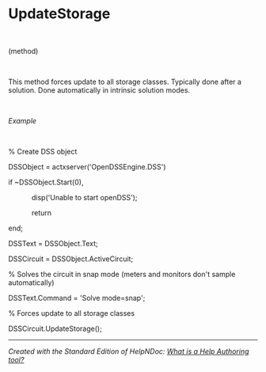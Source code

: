 # UpdateStorage

&nbsp;

(method)

&nbsp;

This method forces update to all storage classes. Typically done after a solution. Done automatically in intrinsic solution modes.

&nbsp;

*Example*

&nbsp;

% Create DSS object

DSSObject = actxserver('OpenDSSEngine.DSS')

if ~DSSObject.Start(0),

&nbsp; &nbsp; &nbsp; &nbsp; &nbsp; &nbsp; disp('Unable to start openDSS');

&nbsp; &nbsp; &nbsp; &nbsp; &nbsp; &nbsp; return

end;

DSSText = DSSObject.Text;

DSSCircuit = DSSObject.ActiveCircuit;

% Solves the circuit in snap mode (meters and monitors don't sample automatically)

DSSText.Command = 'Solve mode=snap';

% Forces update to all storage classes

DSSCircuit.UpdateStorage();

***
_Created with the Standard Edition of HelpNDoc: [What is a Help Authoring tool?](<https://www.helpauthoringsoftware.com/articles/what-is-a-help-authoring-tool/>)_
